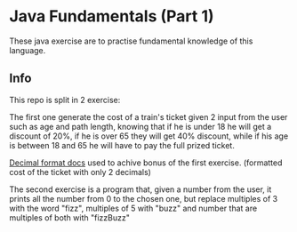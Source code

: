 # Java Fundamentals (Part 1)

These java exercise are to practise fundamental knowledge of this language.
## Info
This repo is split in 2 exercise: 

The first one generate the cost of a train's ticket given 2 input from the user such as age and path length, knowing that if he is under 18 he will get a discount of 20%, if he is over 65 they will get 40% discount, while if his age is between 18 and 65 he will have to pay the full prized ticket.

[Decimal format docs](https://www.baeldung.com/java-decimalformat) used to achive bonus of the first exercise. (formatted cost of the ticket with only 2 decimals)

The second exercise is a program that, given a number from the user, it prints all the number from 0 to the chosen one, but replace multiples of 3 with the word "fizz", multiples of 5 with "buzz" and number that are multiples of both with "fizzBuzz"

